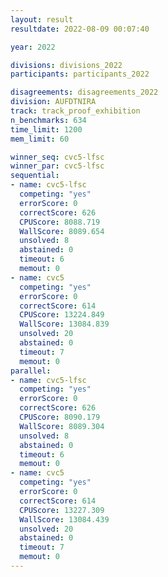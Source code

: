 ```yaml
---
layout: result
resultdate: 2022-08-09 00:07:40

year: 2022

divisions: divisions_2022
participants: participants_2022

disagreements: disagreements_2022
division: AUFDTNIRA
track: track_proof_exhibition
n_benchmarks: 634
time_limit: 1200
mem_limit: 60

winner_seq: cvc5-lfsc
winner_par: cvc5-lfsc
sequential:
- name: cvc5-lfsc
  competing: "yes"
  errorScore: 0
  correctScore: 626
  CPUScore: 8088.719
  WallScore: 8089.654
  unsolved: 8
  abstained: 0
  timeout: 6
  memout: 0
- name: cvc5
  competing: "yes"
  errorScore: 0
  correctScore: 614
  CPUScore: 13224.849
  WallScore: 13084.839
  unsolved: 20
  abstained: 0
  timeout: 7
  memout: 0
parallel:
- name: cvc5-lfsc
  competing: "yes"
  errorScore: 0
  correctScore: 626
  CPUScore: 8090.179
  WallScore: 8089.304
  unsolved: 8
  abstained: 0
  timeout: 6
  memout: 0
- name: cvc5
  competing: "yes"
  errorScore: 0
  correctScore: 614
  CPUScore: 13227.309
  WallScore: 13084.439
  unsolved: 20
  abstained: 0
  timeout: 7
  memout: 0
---
```

